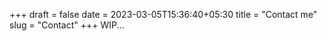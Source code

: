 +++ 
draft = false
date = 2023-03-05T15:36:40+05:30
title = "Contact me"
slug = "Contact" 
+++
WIP...